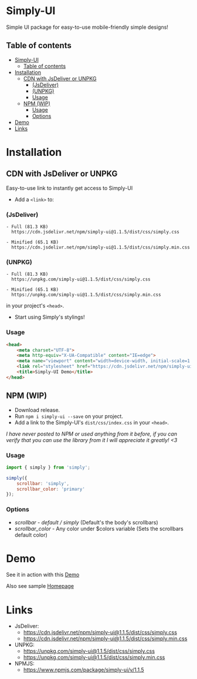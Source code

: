 # Simply-UI
Simple UI package for easy-to-use mobile-friendly simple designs!

## Table of contents

- [Simply-UI](#simply-ui)
  - [Table of contents](#table-of-contents)
- [Installation](#installation)
  - [CDN with JsDeliver or UNPKG](#cdn-with-jsdeliver-or-unpkg)
    - [(JsDeliver)](#jsdeliver)
    - [(UNPKG)](#unpkg)
    - [Usage](#usage)
  - [NPM (WIP)](#npm-wip)
    - [Usage](#usage-1)
    - [Options](#options)
- [Demo](#demo)
- [Links](#links)

# Installation

## CDN with JsDeliver or UNPKG
Easy-to-use link to instantly get access to Simply-UI 
- Add a `<link>` to:
### (JsDeliver)
``` 
- Full (81.3 KB)
  https://cdn.jsdelivr.net/npm/simply-ui@1.1.5/dist/css/simply.css

- Minified (65.1 KB)
  https://cdn.jsdelivr.net/npm/simply-ui@1.1.5/dist/css/simply.min.css
```
### (UNPKG)
``` 
- Full (81.3 KB) 
  https://unpkg.com/simply-ui@1.1.5/dist/css/simply.css

- Minified (65.1 KB) 
  https://unpkg.com/simply-ui@1.1.5/dist/css/simply.min.css
```
  in your project's `<head>`.
- Start using Simply's stylings!

### Usage
``` html
<head>
    <meta charset="UTF-8">
    <meta http-equiv="X-UA-Compatible" content="IE=edge">
    <meta name="viewport" content="width=device-width, initial-scale=1.0">
    <link rel="stylesheet" href="https://cdn.jsdelivr.net/npm/simply-ui@1.1.5/dist/css/simply.min.css">
    <title>Simply-UI Demo</title>
</head>
```

## NPM (WIP)
- Download release.
- Run `npm i simply-ui --save` on your project.
- Add a link to the Simply-UI's `dist/css/index.css` in your `<head>`.

_I have never posted to NPM or used anything from it before, if you can verify that you can use the library from it I will appreciate it greatly! <3_

### Usage
``` javascript
import { simply } from 'simply';

simply({
    scrollbar: 'simply',
    scrollbar_color: 'primary'
});
```
### Options

* *scrollbar* - _default / simply_ (Default's the body's scrollbars) 
* *scrollbar_color* - Any color under $colors variable (Sets the scrollbars default color) 

# Demo

See it in action with this [Demo](https://benjamin-keller.github.io/Simply-UI/)

Also see sample [Homepage](https://benjamin-keller.github.io/Simply-UI/samples/homepage.html)

# Links

- JsDeliver:
  - https://cdn.jsdelivr.net/npm/simply-ui@1.1.5/dist/css/simply.css
  - https://cdn.jsdelivr.net/npm/simply-ui@1.1.5/dist/css/simply.min.css
- UNPKG:
  - https://unpkg.com/simply-ui@1.1.5/dist/css/simply.css
  - https://unpkg.com/simply-ui@1.1.5/dist/css/simply.min.css
- NPMJS:
  - https://www.npmjs.com/package/simply-ui/v/1.1.5
